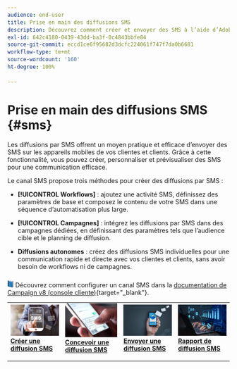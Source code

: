 ```yaml
---
audience: end-user
title: Prise en main des diffusions SMS
description: Découvrez comment créer et envoyer des SMS à l’aide d’Adobe Campaign Web.
exl-id: 642c4180-0439-43dd-ba3f-0c4843bbfe84
source-git-commit: eccd1ce6f95682d3dcfc224061f747f7da0b6681
workflow-type: tm+mt
source-wordcount: '160'
ht-degree: 100%

---
```



# Prise en main des diffusions SMS {#sms}

Les diffusions par SMS offrent un moyen pratique et efficace d’envoyer des SMS sur les appareils mobiles de vos clientes et clients. Grâce à cette fonctionnalité, vous pouvez créer, personnaliser et prévisualiser des SMS pour une communication efficace.

Le canal SMS propose trois méthodes pour créer des diffusions par SMS :

* **[!UICONTROL Workflows]** : ajoutez une activité SMS, définissez des paramètres de base et composez le contenu de votre SMS dans une séquence d’automatisation plus large.

* **[!UICONTROL Campagnes]** : intégrez les diffusions par SMS dans des campagnes dédiées, en définissant des paramètres tels que l’audience cible et le planning de diffusion.

* **Diffusions autonomes** : créez des diffusions SMS individuelles pour une communication rapide et directe avec vos clientes et clients, sans avoir besoin de workflows ni de campagnes.

![](../assets/do-not-localize/book.png) Découvrez comment configurer un canal SMS dans la [documentation de Campaign v8 (console cliente)](https://experienceleague.adobe.com/docs/campaign/campaign-v8/send/sms/validate-sms/sms-send.html?lang=fr){target="_blank"}.

<table style="table-layout:fixed"><tr style="border: 0;">
<td>
<a href="create-sms.md">
<img alt="Créer une diffusion SMS" src="assets/do-not-localize/create_sms.png">
</a>
<div><a href="create-sms.md"><strong>Créer une diffusion SMS</strong>
</div>
<p>
</td>
<td>
<a href="content-sms.md">
<img alt="Concevoir une diffusion SMS" src="assets/do-not-localize/design_sms.png">
</a>
<div>
<a href="content-sms.md"><strong>Concevoir une diffusion SMS<strong></strong></a>
</div>
<p></td>
<td>
<a href="send-sms.md">
<img alt="Envoyer une diffusion SMS" src="assets/do-not-localize/send_sms.png">
</a>
<div>
<a href="send-sms.md"><strong>Envoyer une diffusion SMS</strong></a>
</div>
<p>
</td>
<td>
<a href="send-sms.md">
<img alt="Rapport de diffusion SMS" src="assets/do-not-localize/report_sms.jpeg">
</a>
<div>
<a href="send-sms.md"><strong>Rapport de diffusion SMS</strong></a>
</div>
<p>
</td>
</tr></table>
